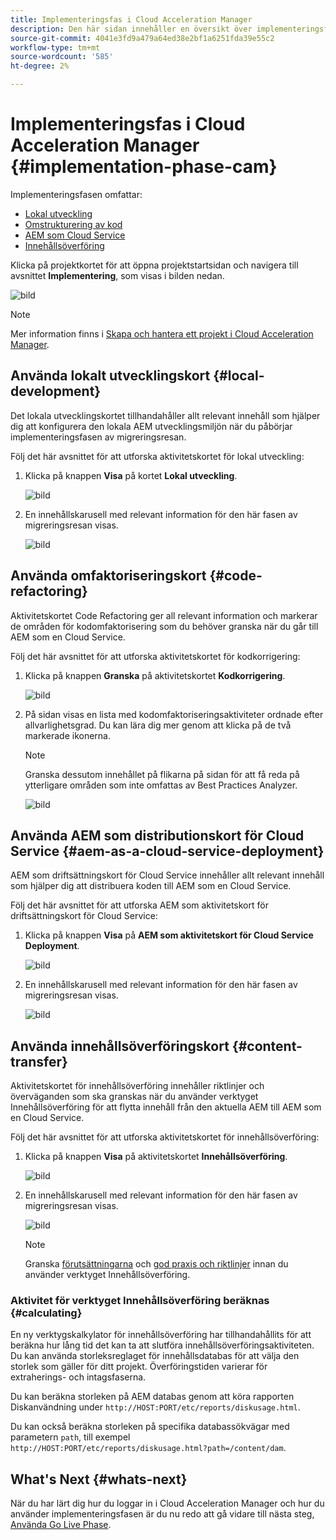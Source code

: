 ```yaml
---
title: Implementeringsfas i Cloud Acceleration Manager
description: Den här sidan innehåller en översikt över implementeringsfasen i Cloud Acceleration Manager.
source-git-commit: 4041e3fd9a479a64ed38e2bf1a6251fda39e55c2
workflow-type: tm+mt
source-wordcount: '585'
ht-degree: 2%

---
```



# Implementeringsfas i Cloud Acceleration Manager {#implementation-phase-cam}

Implementeringsfasen omfattar:

* [Lokal utveckling](#local-development)
* [Omstrukturering av kod](#code-refactoring)
* [AEM som Cloud Service](#aem-as-a-cloud-service-deployment)
* [Innehållsöverföring](#content-transfer)


Klicka på projektkortet för att öppna projektstartsidan och navigera till avsnittet **Implementering**, som visas i bilden nedan.

![bild](/help/move-to-cloud-service/cloud-acceleration-manager/assets/implementation-1.png)

>[!NOTE]
>Mer information finns i [Skapa och hantera ett projekt i Cloud Acceleration Manager](https://experienceleague.adobe.com/docs/experience-manager-cloud-service/moving/cloud-acceleration-manager/using-cam/getting-started-cam.html?lang=en#create-project).


## Använda lokalt utvecklingskort {#local-development}

Det lokala utvecklingskortet tillhandahåller allt relevant innehåll som hjälper dig att konfigurera den lokala AEM utvecklingsmiljön när du påbörjar implementeringsfasen av migreringsresan.

Följ det här avsnittet för att utforska aktivitetskortet för lokal utveckling:

1. Klicka på knappen **Visa** på kortet **Lokal utveckling**.

   ![bild](/help/move-to-cloud-service/cloud-acceleration-manager/assets/implementation-2.png)

1. En innehållskarusell med relevant information för den här fasen av migreringsresan visas.

   ![bild](/help/move-to-cloud-service/cloud-acceleration-manager/assets/implementation-3.png)


## Använda omfaktoriseringskort {#code-refactoring}

Aktivitetskortet Code Refactoring ger all relevant information och markerar de områden för kodomfaktorisering som du behöver granska när du går till AEM som en Cloud Service.

Följ det här avsnittet för att utforska aktivitetskortet för kodkorrigering:

1. Klicka på knappen **Granska** på aktivitetskortet **Kodkorrigering**.

   ![bild](/help/move-to-cloud-service/cloud-acceleration-manager/assets/implementation-4.png)

1. På sidan visas en lista med kodomfaktoriseringsaktiviteter ordnade efter allvarlighetsgrad. Du kan lära dig mer genom att klicka på de två markerade ikonerna.

   >[!NOTE]
   >Granska dessutom innehållet på flikarna på sidan för att få reda på ytterligare områden som inte omfattas av Best Practices Analyzer.

   ![bild](/help/move-to-cloud-service/cloud-acceleration-manager/assets/readiness-5.png)


## Använda AEM som distributionskort för Cloud Service {#aem-as-a-cloud-service-deployment}

AEM som driftsättningskort för Cloud Service innehåller allt relevant innehåll som hjälper dig att distribuera koden till AEM som en Cloud Service.

Följ det här avsnittet för att utforska AEM som aktivitetskort för driftsättningskort för Cloud Service:

1. Klicka på knappen **Visa** på **AEM som aktivitetskort för Cloud Service Deployment**.

   ![bild](/help/move-to-cloud-service/cloud-acceleration-manager/assets/implementation-6.png)

1. En innehållskarusell med relevant information för den här fasen av migreringsresan visas.

   ![bild](/help/move-to-cloud-service/cloud-acceleration-manager/assets/aem-deployment-card.png)


## Använda innehållsöverföringskort {#content-transfer}

Aktivitetskortet för innehållsöverföring innehåller riktlinjer och överväganden som ska granskas när du använder verktyget Innehållsöverföring för att flytta innehåll från den aktuella AEM till AEM som en Cloud Service.

Följ det här avsnittet för att utforska aktivitetskortet för innehållsöverföring:

1. Klicka på knappen **Visa** på aktivitetskortet **Innehållsöverföring**.

   ![bild](/help/move-to-cloud-service/cloud-acceleration-manager/assets/implementation-8.png)

1. En innehållskarusell med relevant information för den här fasen av migreringsresan visas.

   ![bild](/help/move-to-cloud-service/cloud-acceleration-manager/assets/content-transfertool-card.png)

   >[!NOTE]
   >Granska [förutsättningarna](https://experienceleague.adobe.com/docs/experience-manager-cloud-service/moving/cloud-migration/content-transfer-tool/prerequisites-content-transfer-tool.html?lang=en) och [god praxis och riktlinjer](https://experienceleague.adobe.com/docs/experience-manager-cloud-service/moving/cloud-migration/content-transfer-tool/overview-content-transfer-tool.html?lang=en) innan du använder verktyget Innehållsöverföring.

### Aktivitet för verktyget Innehållsöverföring beräknas {#calculating}

En ny verktygskalkylator för innehållsöverföring har tillhandahållits för att beräkna hur lång tid det kan ta att slutföra innehållsöverföringsaktiviteten. Du kan använda storleksreglaget för innehållsdatabas för att välja den storlek som gäller för ditt projekt. Överföringstiden varierar för extraherings- och intagsfaserna.

Du kan beräkna storleken på AEM databas genom att köra rapporten Diskanvändning under `http://HOST:PORT/etc/reports/diskusage.html`.

Du kan också beräkna storleken på specifika databassökvägar med parametern `path`, till exempel `http://HOST:PORT/etc/reports/diskusage.html?path=/content/dam`.

## What&#39;s Next {#whats-next}

När du har lärt dig hur du loggar in i Cloud Acceleration Manager och hur du använder implementeringsfasen är du nu redo att gå vidare till nästa steg, [Använda Go Live Phase](https://experienceleague.adobe.com/docs/experience-manager-cloud-service/moving/cloud-acceleration-manager/using-cam/cam-golive-phase.html?lang=en).
